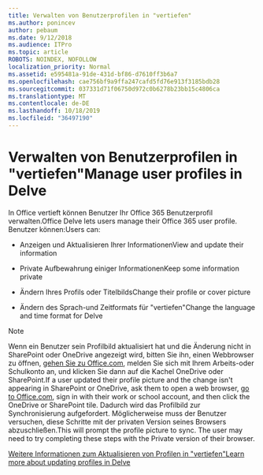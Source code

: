 ```yaml
---
title: Verwalten von Benutzerprofilen in "vertiefen"
ms.author: ponincev
author: pebaum
ms.date: 9/12/2018
ms.audience: ITPro
ms.topic: article
ROBOTS: NOINDEX, NOFOLLOW
localization_priority: Normal
ms.assetid: e595481a-91de-431d-bf86-d7610ff3b6a7
ms.openlocfilehash: cae756bf9a9ffa247cafd5fd76e913f3185bdb28
ms.sourcegitcommit: 037331d71f06750d972c0b6278b23bb15c4806ca
ms.translationtype: MT
ms.contentlocale: de-DE
ms.lasthandoff: 10/18/2019
ms.locfileid: "36497190"
---
```

# <a name="manage-user-profiles-in-delve"></a><span data-ttu-id="a0873-102">Verwalten von Benutzerprofilen in "vertiefen"</span><span class="sxs-lookup"><span data-stu-id="a0873-102">Manage user profiles in Delve</span></span>

<span data-ttu-id="a0873-103">In Office vertieft können Benutzer Ihr Office 365 Benutzerprofil verwalten.</span><span class="sxs-lookup"><span data-stu-id="a0873-103">Office Delve lets users manage their Office 365 user profile.</span></span> <span data-ttu-id="a0873-104">Benutzer können:</span><span class="sxs-lookup"><span data-stu-id="a0873-104">Users can:</span></span>
  
- <span data-ttu-id="a0873-105">Anzeigen und Aktualisieren Ihrer Informationen</span><span class="sxs-lookup"><span data-stu-id="a0873-105">View and update their information</span></span>
    
- <span data-ttu-id="a0873-106">Private Aufbewahrung einiger Informationen</span><span class="sxs-lookup"><span data-stu-id="a0873-106">Keep some information private</span></span>
    
- <span data-ttu-id="a0873-107">Ändern Ihres Profils oder Titelbilds</span><span class="sxs-lookup"><span data-stu-id="a0873-107">Change their profile or cover picture</span></span>
    
- <span data-ttu-id="a0873-108">Ändern des Sprach-und Zeitformats für "vertiefen"</span><span class="sxs-lookup"><span data-stu-id="a0873-108">Change the language and time format for Delve</span></span>
    
> [!NOTE]
> <span data-ttu-id="a0873-109">Wenn ein Benutzer sein Profilbild aktualisiert hat und die Änderung nicht in SharePoint oder OneDrive angezeigt wird, bitten Sie ihn, einen Webbrowser zu öffnen, [gehen Sie zu Office.com](https://www.office.com), melden Sie sich mit Ihrem Arbeits-oder Schulkonto an, und klicken Sie dann auf die Kachel OneDrive oder SharePoint.</span><span class="sxs-lookup"><span data-stu-id="a0873-109">If a user updated their profile picture and the change isn't appearing in SharePoint or OneDrive, ask them to open a web browser, [go to Office.com](https://www.office.com), sign in with their work or school account, and then click the OneDrive or SharePoint tile.</span></span> <span data-ttu-id="a0873-110">Dadurch wird das Profilbild zur Synchronisierung aufgefordert. Möglicherweise muss der Benutzer versuchen, diese Schritte mit der privaten Version seines Browsers abzuschließen.</span><span class="sxs-lookup"><span data-stu-id="a0873-110">This will prompt the profile picture to sync. The user may need to try completing these steps with the Private version of their browser.</span></span> 
  
[<span data-ttu-id="a0873-111">Weitere Informationen zum Aktualisieren von Profilen in "vertiefen"</span><span class="sxs-lookup"><span data-stu-id="a0873-111">Learn more about updating profiles in Delve</span></span>](https://go.microsoft.com/fwlink/?linkid=735070)
  

